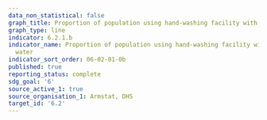 ```yaml
---
data_non_statistical: false
graph_title: Proportion of population using hand-washing facility with soap and water
graph_type: line
indicator: 6.2.1.b
indicator_name: Proportion of population using hand-washing facility with soap and
  water
indicator_sort_order: 06-02-01-0b
published: true
reporting_status: complete
sdg_goal: '6'
source_active_1: true
source_organisation_1: Armstat, DHS
target_id: '6.2'
---
```

